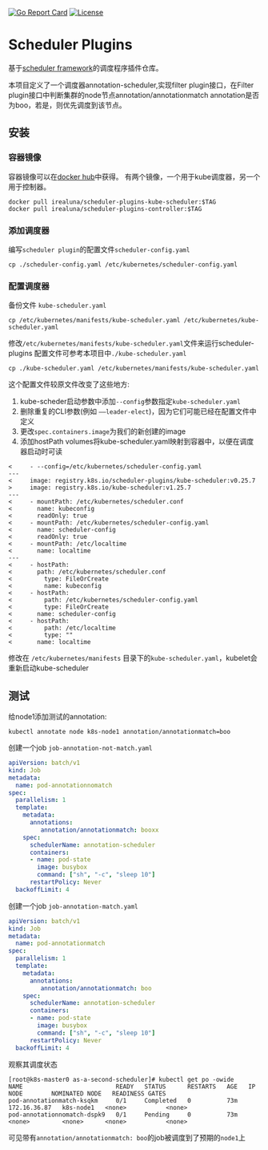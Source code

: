 [![Go Report Card](https://goreportcard.com/badge/kubernetes-sigs/scheduler-plugins)](https://goreportcard.com/report/kubernetes-sigs/scheduler-plugins) [![License](https://img.shields.io/badge/License-Apache%202.0-blue.svg)](https://github.com/kubernetes-sigs/scheduler-plugins/blob/master/LICENSE)

# Scheduler Plugins

基于[scheduler framework](https://kubernetes.io/docs/concepts/scheduling-eviction/scheduling-framework/)的调度程序插件仓库。

本项目定义了一个调度器annotation-scheduler,实现filter plugin接口，在Filter plugin接口中判断集群的node节点annotation/annotationmatch annotation是否为boo，若是，则优先调度到该节点。

## 安装
### 容器镜像
容器镜像可以在[docker hub](https://hub.docker.com/repositories/irealuna)中获得。
有两个镜像，一个用于kube调度器，另一个用于控制器。

```shell
docker pull irealuna/scheduler-plugins-kube-scheduler:$TAG
docker pull irealuna/scheduler-plugins-controller:$TAG
```
### 添加调度器
编写`scheduler plugin`的配置文件`scheduler-config.yaml`
```shell
cp ./scheduler-config.yaml /etc/kubernetes/scheduler-config.yaml
```
### 配置调度器
备份文件 `kube-scheduler.yaml`
```shell
cp /etc/kubernetes/manifests/kube-scheduler.yaml /etc/kubernetes/kube-scheduler.yaml
```
修改`/etc/kubernetes/manifests/kube-scheduler.yaml`文件来运行scheduler-plugins
配置文件可参考本项目中`./kube-scheduler.yaml`
```shell
cp ./kube-scheduler.yaml /etc/kubernetes/manifests/kube-scheduler.yaml
```
这个配置文件较原文件改变了这些地方:
1. kube-scheder启动参数中添加`--config`参数指定`kube-scheduler.yaml`
2. 删除重复的CLI参数(例如 `——leader-elect`)，因为它们可能已经在配置文件中定义
3. 更改`spec.containers.image`为我们的新创建的image
4. 添加hostPath volumes将kube-scheduler.yaml映射到容器中，以便在调度器启动时可读

```shell
<     - --config=/etc/kubernetes/scheduler-config.yaml
---
<     image: registry.k8s.io/scheduler-plugins/kube-scheduler:v0.25.7
>     image: registry.k8s.io/kube-scheduler:v1.25.7
---
<     - mountPath: /etc/kubernetes/scheduler.conf
<       name: kubeconfig
<       readOnly: true
<     - mountPath: /etc/kubernetes/scheduler-config.yaml
<       name: scheduler-config
<       readOnly: true
<     - mountPath: /etc/localtime
<       name: localtime
---
<     - hostPath:
<       path: /etc/kubernetes/scheduler.conf
<         type: FileOrCreate
<         name: kubeconfig
<     - hostPath:
<         path: /etc/kubernetes/scheduler-config.yaml
<         type: FileOrCreate
<       name: scheduler-config
<     - hostPath:
<         path: /etc/localtime
<         type: ""
<       name: localtime
```
修改在 `/etc/kubernetes/manifests` 目录下的`kube-scheduler.yaml`，kubelet会重新启动kube-scheduler
## 测试
给node1添加测试的annotation:
```shell
kubectl annotate node k8s-node1 annotation/annotationmatch=boo
```
创建一个job `job-annotation-not-match.yaml`
```yaml
apiVersion: batch/v1
kind: Job
metadata:
  name: pod-annotationnomatch
spec:
  parallelism: 1
  template:
    metadata:
      annotations:
         annotation/annotationmatch: booxx   
    spec:
      schedulerName: annotation-scheduler
      containers:
      - name: pod-state
        image: busybox
        command: ["sh", "-c", "sleep 10"]
      restartPolicy: Never
  backoffLimit: 4
```
创建一个job `job-annotation-match.yaml`
```yaml
apiVersion: batch/v1
kind: Job
metadata:
  name: pod-annotationmatch
spec:
  parallelism: 1
  template:
    metadata:
      annotations:
         annotation/annotationmatch: boo   
    spec:
      schedulerName: annotation-scheduler
      containers:
      - name: pod-state
        image: busybox
        command: ["sh", "-c", "sleep 10"]
      restartPolicy: Never
  backoffLimit: 4
```
观察其调度状态
```shell
[root@k8s-master0 as-a-second-scheduler]# kubectl get po -owide
NAME                          READY   STATUS      RESTARTS   AGE   IP             NODE        NOMINATED NODE   READINESS GATES
pod-annotationmatch-ksqkm     0/1     Completed   0          73m   172.16.36.87   k8s-node1   <none>           <none>
pod-annotationnomatch-dspk9   0/1     Pending     0          73m   <none>         <none>      <none>           <none>
```
可见带有`annotation/annotationmatch: boo`的job被调度到了预期的`node1`上

